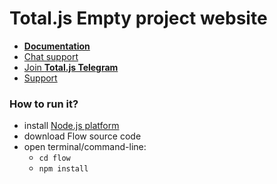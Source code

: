 # Total.js Empty project website

- [__Documentation__](https://docs.totaljs.com/total4/)
- [Chat support](https://platform.totaljs.com/?open=messenger)
- [Join __Total.js Telegram__](https://t.me/totalplatform)
- [Support](https://www.totaljs.com/support/)

### How to run it?

- install [Node.js platform](https://nodejs.org/en/)
- download Flow source code
- open terminal/command-line:
	- `cd flow`
	- `npm install`
